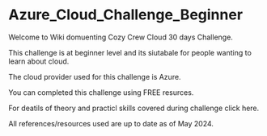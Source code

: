 # Azure_Cloud_Challenge_Beginner

Welcome to Wiki domuenting  Cozy Crew Cloud 30 days Challenge. 

This challenge is at beginner level and its siutabale for people wanting to learn about cloud. 

The cloud provider used for this challenge is Azure.  

You can completed this challenge using FREE resurces. 

For deatils of theory and practicl skills covered during challenge click here. 

All references/resources used are up to date as of May 2024. 









